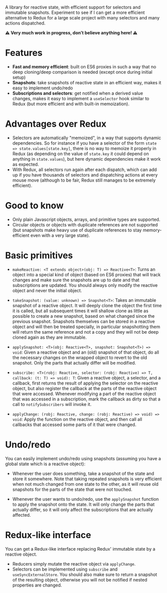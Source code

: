 A library for reactive state, with efficient support for selectors and immutable
snapshots. Experiment to see if I can get a more efficient alternative to Redux
for a large scale project with many selectors and many actions dispatched.

**⚠️ Very much work in progress, don’t believe anything here! ⚠️**

Features
========

- **Fast and memory efficient**: built on ES6 proxies in such a way that no
  deep cloning/deep comparison is needed (except once during initial setup)
- **Snapshots**: take snapshots of reactive state in an efficient way, makes it
  easy to implement undo/redo
- **Subscriptions and selectors**: get notified when a derived value changes,
  makes it easy to implement a `useSelector` hook similar to Redux (but more
  efficient and with built-in memoization).

Advantages over Redux
=====================

- Selectors are automatically "memoized", in a way that supports dynamic
  dependencies. So for instance if you have a selector of the form `state =>
  state.values[state.key]`, there is no way to memoize it properly in Redux (as
  depending on the value of `state.key` it could depend on anything in
  `state.values`), but here dynamic dependencies make it work as expected.
- With Redux, all selectors run again after each dispatch, which can add up if
  you have thousands of selectors and dispatching actions at every mouse move
  (although to be fair, Redux still manages to be extremely efficient).

Good to know
============

- Only plain Javascript objects, arrays, and primitive types are supported.
- Circular objects or objects with duplicate references are not supported (but
  snapshots make heavy use of duplicate references to stay memory-efficient even
  with a very large state).

Basic primitives
================

* `makeReactive: <T extends object>(obj: T) => Reactive<T>`: Turns an object
  into a special kind of object (based on ES6 proxies) that will track changes
  and make sure the snapshots are up to date and that subscriptions are updated.
  You should always only modify the reactive object and never the initial
  object.

* `takeSnapshot: (value: unknown) => Snapshot<T>`: Takes an immutable snapshot
  of a reactive object. It will deeply clone the object the first time it is
  called, but all subsequent times it will shallow clone as little as possible
  to create a new snapshot, based on what changed since the previous snapshot.
  Snapshots themselves can be stored in a reactive object and will then be
  treated specially, in particular snapshotting them will return the same
  reference and not a copy and they will not be deep cloned again as they are
  immutable.

* `applySnapshot: <T>(obj: Reactive<T>, snapshot: Snapshot<T>) => void`: Given a
  reactive object and an (old) snapshot of that object, do all the necessary
  changes on the wrapped object to revert to the old snapshot. Only the parts
  that actually differ will be modified.

* `subscribe: <T>(robj: Reactive, selector: (robj: Reactive) => T, callback: (t:
  T) => void): T`: Given a reactive object, a selector, and a callback, first
  returns the result of applying the selector on the reactive object, but also
  register the callback at the parts of the reactive object that were accessed.
  Whenever modifying a part of the reactive object that was accessed in a
  subscription, mark the callback as dirty so that a call to `notifySubscribers`
  will invoke it.

* `applyChange: (robj: Reactive, change: (robj: Reactive) => void) => void`:
  Apply the function on the reactive object, and then call all callbacks that
  accessed some parts of it that were changed.


Undo/redo
=========

You can easily implement undo/redo using snapshots (assuming you have a global
state which is a reactive object):

* Whenever the user does something, take a snapshot of the state and store it
  somewhere. Note that taking repeated snapshots is very efficient when not much
  changed from one state to the other, as it will reuse old snapshots for the
  parts of the state that were not touched.

* Whenever the user wants to undo/redo, use the `applySnapshot` function to
  apply the snapshot onto the state. It will only change the parts that actually
  differ, so it will only affect the subscriptions that are actually affected.

Redux-like interface
====================

You can get a Redux-like interface replacing Redux' immutable state by a
reactive object.

* Reducers simply mutate the reactive object via `applyChange`.
* Selectors can be implemented using `subscribe` and `useSyncExternalStore`. You
  should also make sure to return a snapshot of the resulting object, otherwise
  you will not be notified if nested properties are changed.
